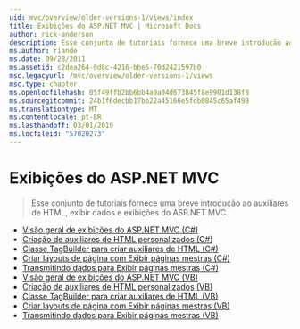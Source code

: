 ```yaml
---
uid: mvc/overview/older-versions-1/views/index
title: Exibições do ASP.NET MVC | Microsoft Docs
author: rick-anderson
description: Esse conjunto de tutoriais fornece uma breve introdução ao auxiliares de HTML, exibir dados e exibições do ASP.NET MVC.
ms.author: riande
ms.date: 09/28/2011
ms.assetid: c2dea264-0d8c-4216-bbe5-70d2421597b0
msc.legacyurl: /mvc/overview/older-versions-1/views
msc.type: chapter
ms.openlocfilehash: 05f49ffb2bb6bb4a0a04d673845f8e9901d138f8
ms.sourcegitcommit: 24b1f6decbb17bb22a45166e5fdb0845c65af498
ms.translationtype: MT
ms.contentlocale: pt-BR
ms.lasthandoff: 03/01/2019
ms.locfileid: "57020273"
---
```

<a name="aspnet-mvc-views"></a>Exibições do ASP.NET MVC
====================
> Esse conjunto de tutoriais fornece uma breve introdução ao auxiliares de HTML, exibir dados e exibições do ASP.NET MVC.


- [Visão geral de exibições do ASP.NET MVC (C#)](asp-net-mvc-views-overview-cs.md)
- [Criação de auxiliares de HTML personalizados (C#)](creating-custom-html-helpers-cs.md)
- [Classe TagBuilder para criar auxiliares de HTML (C#)](using-the-tagbuilder-class-to-build-html-helpers-cs.md)
- [Criar layouts de página com Exibir páginas mestras (C#)](creating-page-layouts-with-view-master-pages-cs.md)
- [Transmitindo dados para Exibir páginas mestras (C#)](passing-data-to-view-master-pages-cs.md)
- [Visão geral de exibições do ASP.NET MVC (VB)](asp-net-mvc-views-overview-vb.md)
- [Criação de auxiliares de HTML personalizados (VB)](creating-custom-html-helpers-vb.md)
- [Classe TagBuilder para criar auxiliares de HTML (VB)](using-the-tagbuilder-class-to-build-html-helpers-vb.md)
- [Criar layouts de página com Exibir páginas mestras (VB)](creating-page-layouts-with-view-master-pages-vb.md)
- [Transmitindo dados para Exibir páginas mestras (VB)](passing-data-to-view-master-pages-vb.md)
